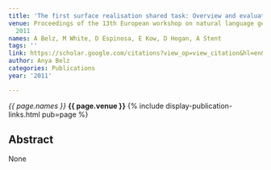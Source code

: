 ```yaml
---
title: 'The first surface realisation shared task: Overview and evaluation results'
venue: Proceedings of the 13th European workshop on natural language generation …,
  2011
names: A Belz, M White, D Espinosa, E Kow, D Hogan, A Stent
tags: ''
link: https://scholar.google.com/citations?view_op=view_citation&hl=en&user=trwwiW4AAAAJ&pagesize=100&sortby=pubdate&citation_for_view=trwwiW4AAAAJ:Tyk-4Ss8FVUC
author: Anya Belz
categories: Publications
year: '2011'

---
```


*{{ page.names }}*
**{{ page.venue }}**
{% include display-publication-links.html pub=page %}
## Abstract

None